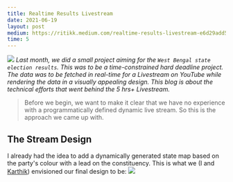 ```yaml
---
title: Realtime Results Livestream
date: 2021-06-19
layout: post
medium: https://ritikk.medium.com/realtime-results-livestream-e6d29add5e3d
time: 5
---
```

![](https://miro.medium.com/max/800/1*zZ1YTl0oQSK5ZGgOIB51Mw.png)
_Last month, we did a small project aiming for the `West Bengal state election results`. This was to be a time-constrained hard deadline project. The data was to be fetched in real-time for a Livestream on YouTube while rendering the data in a visually appealing design. This blog is about the technical efforts that went behind the 5 hrs+ Livestream._

> Before we begin, we want to make it clear that we have no experience with a programmatically defined dynamic live stream. So this is the approach we came up with.

## The Stream Design
I already had the idea to add a dynamically generated state map based on the party's colour with a lead on the constituency. This is what we (I and [Karthik](https://github.com/KarthikRIyer)) envisioned our final design to be:
![](https://miro.medium.com/max/800/1*TaownoHSsOKDnYcU9JKxEQ.png)
